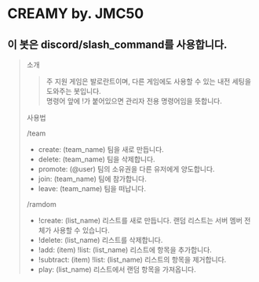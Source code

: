 # CREAMY by. JMC50

## 이 봇은 discord/slash_command를 사용합니다.

> 소개
>
> > 주 지원 게임은 발로란트이며, 다른 게임에도 사용할 수 있는 내전 세팅을 도와주는 봇입니다.<br>
> > 명령어 앞에 !가 붙어있으면 관리자 전용 명령어임을 뜻합니다.
>
> 사용법
>
> /team 
> * create: (team_name) 팀을 새로 만듭니다.
> * delete: (team_name) 팀을 삭제합니다.
> * promote: (@user) 팀의 소유권을 다른 유저에게 양도합니다.
> * join: (team_name) 팀에 참가합니다.
> * leave: (team_name) 팀을 떠납니다.
> 
> /ramdom
> * !create: (list_name) 리스트를 새로 만듭니다. 랜덤 리스트는 서버 멤버 전체가 사용할 수 있습니다.
> * !delete: (list_name) 리스트를 삭제합니다.
> * !add: (item) !list: (list_name) 리스트에 항목을 추가합니다.
> * !subtract: (item) !list: (list_name) 리스트의 항목을 제거합니다.
> * play: (list_name) 리스트에서 랜덤 항목을 가져옵니다.
